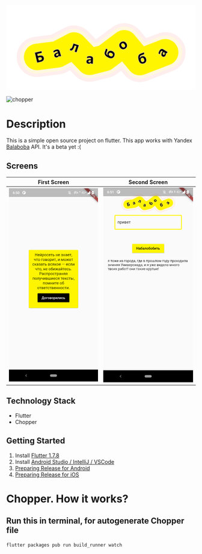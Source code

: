 ![image](https://github.com/kirmartuk/balaboba/blob/develop/assets/balaboba.png)

![chopper](https://img.shields.io/pub/v/chopper_generator.svg)
# Description
This is a simple open source project on flutter.
This app works with Yandex [Balaboba](https://yandex.ru/lab/yalm) API.
It's a beta yet :(
## Screens
First Screen             |  Second Screen
:-------------------------:|:-------------------------:
![](https://github.com/kirmartuk/balaboba/blob/develop/images_for_release/first_screen.png)  |  ![](https://github.com/kirmartuk/balaboba/blob/develop/images_for_release/second_screen.png)

## Technology Stack

- Flutter
- Chopper

## Getting Started
1. Install [Flutter 1.7.8](https://flutter.dev/docs/get-started/install)
1. Install [Android Studio / IntelliJ / VSCode](https://flutter.dev/docs/development/tools/android-studio)
1. [Preparing Release for Android](https://flutter.dev/docs/deployment/android)
1. [Preparing Release for iOS](https://flutter.dev/docs/deployment/ios)


# Chopper. How it works?

## Run this in terminal, for autogenerate Chopper file
```bash
flutter packages pub run build_runner watch
```